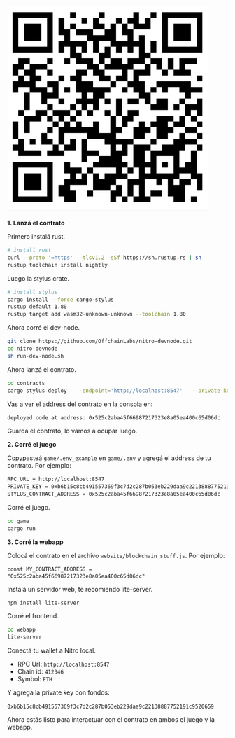 ![this link](link.png)

**1. Lanzá el contrato**

Primero instalá rust.

```bash
# install rust
curl --proto '=https' --tlsv1.2 -sSf https://sh.rustup.rs | sh
rustup toolchain install nightly
```

Luego la stylus crate.

```bash
# install stylus
cargo install --force cargo-stylus
rustup default 1.80
rustup target add wasm32-unknown-unknown --toolchain 1.80
```

Ahora corré el dev-node.

```bash
git clone https://github.com/OffchainLabs/nitro-devnode.git
cd nitro-devnode
sh run-dev-node.sh
```

Ahora lanzá el contrato.

```bash
cd contracts
cargo stylus deploy   --endpoint='http://localhost:8547'   --private-key="0xb6b15c8cb491557369f3c7d2c287b053eb229daa9c22138887752191c9520659" --no-verify
```

Vas a ver el address del contrato en la consola en:

```bash
deployed code at address: 0x525c2aba45f66987217323e8a05ea400c65d06dc
```

Guardá el contrató, lo vamos a ocupar luego.

**2. Corré el juego**

Copypasteá `game/.env_example` en `game/.env` y agregá el address de tu contrato. Por ejemplo:

```bash
RPC_URL = http://localhost:8547
PRIVATE_KEY = 0xb6b15c8cb491557369f3c7d2c287b053eb229daa9c22138887752191c9520659
STYLUS_CONTRACT_ADDRESS = 0x525c2aba45f66987217323e8a05ea400c65d06dc
```

Corré el juego.

```bash
cd game
cargo run
```


**3. Corré la webapp**

Colocá el contrato en el archivo `website/blockchain_stuff.js`. Por ejemplo:

```
const MY_CONTRACT_ADDRESS = "0x525c2aba45f66987217323e8a05ea400c65d06dc"
```

Instalá un servidor web, te recomiendo lite-server.

```
npm install lite-server
```

Corré el frontend.

```bash
cd webapp
lite-server
```

Conectá tu wallet a Nitro local.

* RPC Url: `http://localhost:8547`
* Chain id: `412346`
* Symbol: `ETH`

Y agrega la private key con fondos:

`0xb6b15c8cb491557369f3c7d2c287b053eb229daa9c22138887752191c9520659`

Ahora estás listo para interactuar con el contrato en ambos el juego y la webapp.